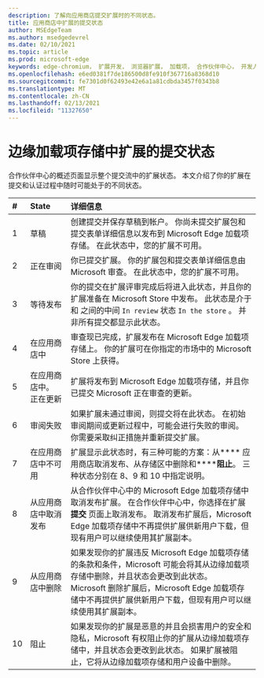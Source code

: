 ```yaml
---
description: 了解向应用商店提交扩展时的不同状态。
title: 应用商店中扩展的提交状态
author: MSEdgeTeam
ms.author: msedgedevrel
ms.date: 02/10/2021
ms.topic: article
ms.prod: microsoft-edge
keywords: edge-chromium， 扩展开发， 浏览器扩展， 加载项， 合作伙伴中心， 开发人员
ms.openlocfilehash: e6ed0381f7de186500d8fe910f367716a8368d10
ms.sourcegitcommit: fe7301d0f62493e42e6a1a81cdbda3457f0343b8
ms.translationtype: MT
ms.contentlocale: zh-CN
ms.lasthandoff: 02/13/2021
ms.locfileid: "11327650"
---
```

# 边缘加载项存储中扩展的提交状态  

合作伙伴中心的概述页面显示整个提交流中的扩展状态。  本文介绍了你的扩展在提交和认证过程中随时可能处于的不同状态。  

| # |  State |  详细信息 |  
|:--- |:--- |:--- |  
| 1 |  草稿 |  创建提交并保存草稿到帐户。  你尚未提交扩展包和提交表单详细信息以发布到 Microsoft Edge 加载项存储。  在此状态中，您的扩展不可用。  |  
| 2|  正在审阅 |  你已提交扩展。  你的扩展包和提交表单详细信息由 Microsoft 审查。  在此状态中，您的扩展不可用。  |  
| 3|  等待发布 |  你的提交在扩展评审完成后将进入此状态，并且你的扩展准备在 Microsoft Store 中发布。  此状态是介于 和 之间的中间 `In review` 状态 `In the store` 。  并非所有提交都显示此状态。  |  
| 4|  在应用商店中 |  审查现已完成，扩展发布在 Microsoft Edge 加载项存储上。  你的扩展可在你指定的市场中的 Microsoft Store 上获得。  |  
| 5 |  在应用商店中。  正在更新 |  扩展将发布到 Microsoft Edge 加载项存储，并且你已提交 Microsoft 正在审查的更新。  |  
| 6 |  审阅失败 |  如果扩展未通过审阅，则提交将在此状态。  在初始审阅期间或更新过程中，可能会进行失败的审阅。  你需要采取纠正措施并重新提交扩展。  |  
| 7 |  在应用商店中不可用 |  扩展显示此状态时，有三种可能的方案：从**** 应用商店取消发布、从存储区中删除和******阻止**。  三种状态分别在 8、9 和 10 中指定说明。  |  
| 8 |  从应用商店中取消发布 |  从合作伙伴中心中的 Microsoft Edge 加载项存储中取消发布扩展。  在合作伙伴中心中，你选择在扩展 **提交** 页面上取消发布。  取消发布扩展后，Microsoft Edge 加载项存储中不再提供扩展供新用户下载，但现有用户可以继续使用其扩展副本。  |  
| 9 |  从应用商店中删除 |  如果发现你的扩展违反 Microsoft Edge 加载项存储的条款和条件，Microsoft 可能会将其从边缘加载项存储中删除，并且状态会更改到此状态。  <br />  Microsoft 删除扩展后，Microsoft Edge 加载项存储中不再提供扩展供新用户下载，但现有用户可以继续使用其扩展副本。  |  
| 10 |  阻止 |  如果发现你的扩展是恶意的并且会损害用户的安全和隐私，Microsoft 有权阻止你的扩展从边缘加载项存储中，并且状态会更改到此状态。  如果扩展被阻止，它将从边缘加载项存储和用户设备中删除。  |  
